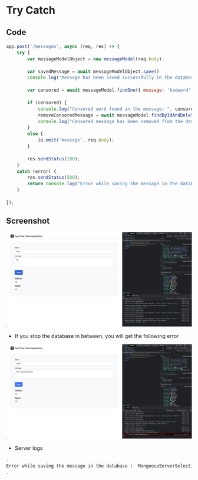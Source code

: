 # Try Catch

## Code

```javascript
app.post('/messages', async (req, res) => {
    try {
        var messageModelObject = new messageModel(req.body);

        var savedMessage = await messageModelObject.save()
        console.log("Message has been saved successfully in the database");

        var censored = await messageModel.findOne({ message: 'badword' });

        if (censored) {
            console.log("Censored word found in the message: ", censored);
            removeCensoredMessage = await messageModel.findByIdAndDelete(censored._id);
            console.log("Censored message has been removed from the database");
        }
        else {
            io.emit('message', req.body);
        }

        res.sendStatus(200);
    }
    catch (error) {
        res.sendStatus(500);
        return console.log("Error while saving the message in the database : ", error);
    }

});
```

## Screenshot

![img](.images/image-2023-05-21-14-38-51.png)

- If you stop the database in between, you will get the following error

![img](.images/image-2023-05-21-14-40-12.png)

- Server logs

```bash
.
Error while saving the message in the database :  MongooseServerSelectionError: connect ECONNREFUSED 127.0.0.1:27888
.
```
